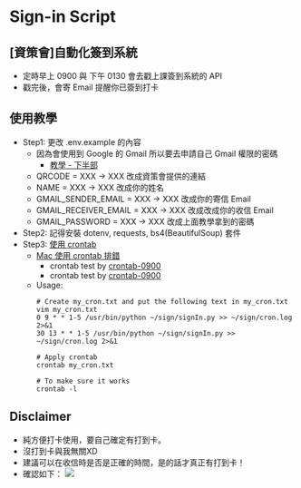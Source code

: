 # Sign-in Script

## [資策會]自動化簽到系統
- 定時早上 0900 與 下午 0130 會去戳上課簽到系統的 API 
- 戳完後，會寄 Email 提醒你已簽到打卡

## 使用教學
- Step1: 更改 .env.example 的內容
    - 因為會使用到 Google 的 Gmail 所以要去申請自己 Gmail 權限的密碼
        - [教學 - 下半部](https://lininu.blogspot.com/2017/09/NodeJSSendMailService.html)   
    - QRCODE = XXX -> XXX 改成資策會提供的連結
    - NAME = XXX -> XXX 改成你的姓名
    - GMAIL_SENDER_EMAIL = XXX -> XXX 改成你的寄信 Email
    - GMAIL_RECEIVER_EMAIL = XXX -> XXX 改成改成你的收信 Email
    - GMAIL_PASSWORD = XXX -> XXX 改成上面教學拿到的密碼
- Step2: 記得安裝 dotenv, requests, bs4(BeautifulSoup) 套件
- Step3: [使用 crontab](https://serverfault.com/questions/94351/how-to-disable-everything-in-crontab-l)
    - [Mac 使用 crontab 排錯](https://willy2016.pixnet.net/blog/post/218458338-mac-linux-crontab-%E7%84%A1%E6%B3%95%E5%9C%A8-shell-%E4%B8%AD%E5%9F%B7%E8%A1%8C-python%EF%BC%8C%E5%87%BA%E7%8F%BE) 
        - crontab test by [crontab-0900](https://crontab.guru/#0_9_*_*_1-5)
        - crontab test by [crontab-0900](https://crontab.guru/#30_13_*_*_1-5)
    - Usage:
        ```bash=
        # Create my_cron.txt and put the following text in my_cron.txt
        vim my_cron.txt 
        0 9 * * 1-5 /usr/bin/python ~/sign/signIn.py >> ~/sign/cron.log 2>&1
        30 13 * * 1-5 /usr/bin/python ~/sign/signIn.py >> ~/sign/cron.log 2>&1

        # Apply crontab
        crontab my_cron.txt

        # To make sure it works
        crontab -l
        ```
## Disclaimer
- 純方便打卡使用，要自己確定有打到卡。
- 沒打到卡與我無關XD
- 建議可以在收信時是否是正確的時間，是的話才真正有打到卡！
- 確認如下：
    ![](https://i.imgur.com/0iHsw5c.png)